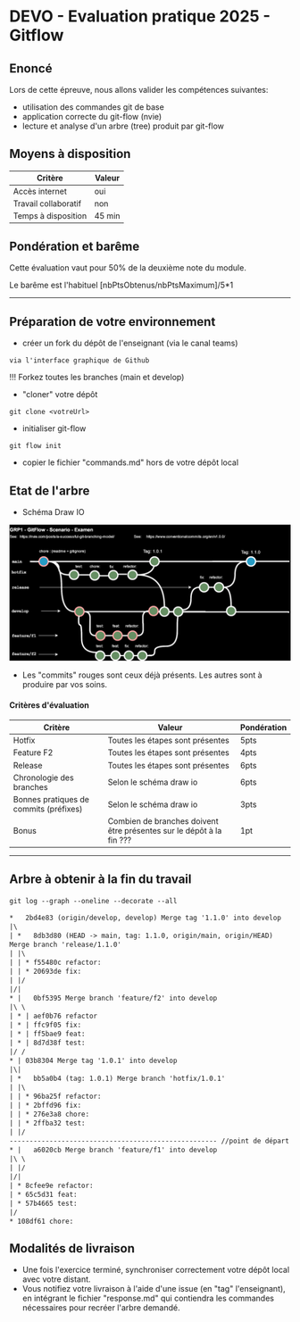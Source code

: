 # DEVO - Evaluation pratique 2025 - Gitflow

## Enoncé

Lors de cette épreuve, nous allons valider les compétences suivantes:

* utilisation des commandes git de base
* application correcte du git-flow (nvie)
* lecture et analyse d'un arbre (tree) produit par git-flow

## Moyens à disposition

| Critère    | Valeur |
| -------- | ------- |
| Accès internet | oui |
| Travail collaboratif | non |
| Temps à disposition | 45 min |

## Pondération et barême

Cette évaluation vaut pour 50% de la deuxième note du module.

Le barême est l'habituel [nbPtsObtenus/nbPtsMaximum]/5*1

---

## Préparation de votre environnement

* créer un fork du dépôt de l'enseignant (via le canal teams)

```
via l'interface graphique de Github
```

!!! Forkez toutes les branches (main et develop)

* "cloner" votre dépôt

```
git clone <votreUrl>
```

* initialiser git-flow

```
git flow init
```

* copier le fichier "commands.md" hors de votre dépôt local

## Etat de l'arbre

* Schéma Draw IO

![ProjectTree](./img/project-tree.svg)

* Les "commits" rouges sont ceux déjà présents. Les autres sont à produire par vos soins.

#### Critères d'évaluation

| Critère    | Valeur | Pondération |
| -------- | ------- | --- |
| Hotfix | Toutes les étapes sont présentes | 5pts |
| Feature F2 | Toutes les étapes sont présentes | 4pts |
| Release | Toutes les étapes sont présentes | 6pts |
| Chronologie des branches | Selon le schéma draw io   | 6pts |
| Bonnes pratiques de commits (préfixes) | Selon le schéma draw io   | 3pts |
| Bonus | Combien de branches doivent être présentes sur le dépôt à la fin ???   | 1pt |

---

## Arbre à obtenir à la fin du travail

```git
git log --graph --oneline --decorate --all
```

```
*   2bd4e83 (origin/develop, develop) Merge tag '1.1.0' into develop
|\
| *   8db3d80 (HEAD -> main, tag: 1.1.0, origin/main, origin/HEAD) Merge branch 'release/1.1.0'
| |\
| | * f55480c refactor:
| | * 20693de fix:
| |/  
|/|
* |   0bf5395 Merge branch 'feature/f2' into develop
|\ \  
| * | aef0b76 refactor
| * | ffc9f05 fix:
| * | ff5bae9 feat:
| * | 8d7d38f test:
|/ /  
* | 03b8304 Merge tag '1.0.1' into develop
|\|
| *   bb5a0b4 (tag: 1.0.1) Merge branch 'hotfix/1.0.1'
| |\
| | * 96ba25f refactor:
| | * 2bffd96 fix:  
| | * 276e3a8 chore:
| | * 2ffba32 test: 
| |/
---------------------------------------------------- //point de départ
* |   a6020cb Merge branch 'feature/f1' into develop
|\ \
| |/
|/|
| * 8cfee9e refactor:
| * 65c5d31 feat:    
| * 57b4665 test:    
|/
* 108df61 chore:
```

## Modalités de livraison

* Une fois l'exercice terminé, synchroniser correctement votre dépôt local avec votre distant.
* Vous notifiez votre livraison à l'aide d'une issue (en "tag" l'enseignant), en intégrant le fichier "response.md" qui contiendra les commandes nécessaires pour recréer l'arbre demandé.
